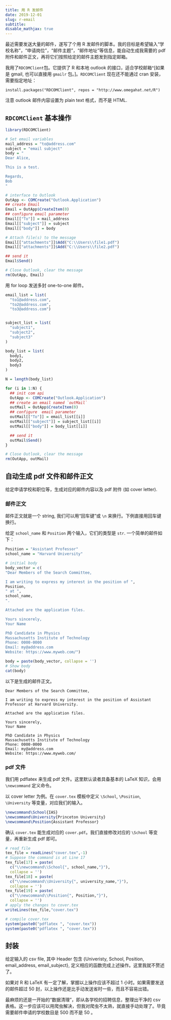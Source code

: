 ```yaml
---
title: 用 R 发邮件
date: 2019-12-01
slug: r-email
subtitle:
disable_mathjax: true
---
```


最近需要发送大量的邮件，遂写了个用 R 发邮件的脚本。我的目标是希望输入“学校名称”，“申请岗位”，“邮件主题”，“邮件地址”等信息，能自动生成我需要的 pdf 附件和邮件正文，再将它们按照给定的邮件主题发到指定邮箱。

我用了`RDCOMClient`包。它提供了 R 和本地 outlook 的接口，适合学校邮箱^[如果是 gmail, 也可以直接用 `gmailr` 包。]。`RDCOMClient` 现在还不能通过 cran 安装，需要指定地址：

```
install.packages("RDCOMClient", repos = "http://www.omegahat.net/R")
```

注意 outlook 邮件内容设置为 plain text 格式，而不是 HTML.

##  `RDCOMClient` 基本操作

```r
library(RDCOMClient)

# Set email variables
mail_address = "to@address.com"
subject = "email subject"
body = "
Dear Alice,

This is a test.

Regards,
Bob 
"

# interface to Outlook
OutApp <- COMCreate("Outlook.Application")
## create Email 
Email = OutApp$CreateItem(0)
## configure email parameter 
Email[["To"]] = mail_address
Email[["subject"]] = subject
Email[["body"]] = body

# Attach file(s) to the message
Email[["attachments"]]$Add("C:\\Users\\file1.pdf")
Email[["attachments"]]$Add("C:\\Users\\file2.pdf")

## send it
Email$Send()

# Close Outlook, clear the message
rm(OutApp, Email)
```

用 for loop 发送多封 one-to-one 邮件。

```r
email_list = list(
  "to1@address.com",
  "to2@address.com",
  "to3@address.com")


subject_list = list(
  "subject1",
  "subject2",
  "subject3"
)

body_list = list(
  body1,
  body2,
  body3
)

N = length(body_list)

for (i in 1:N) {
  ## init com api
  OutApp <- COMCreate("Outlook.Application")
  ## create an email named `outMail`
  outMail = OutApp$CreateItem(0)
  ## configure  email parameter 
  outMail[["To"]] = email_list[[i]]
  outMail[["subject"]] = subject_list[[i]]
  outMail[["body"]] = body_list[[i]]

  ## send it                     
  outMail$Send()
}

# Close Outlook, clear the message
rm(OutApp, outMail)
```

## 自动生成 pdf 文件和邮件正文

给定申请学校和职位等，生成对应的邮件内容以及 pdf 附件 (如 cover letter).

### 邮件正文

邮件正文就是一个 string, 我们可以用“回车键”或 `\n` 来换行。下例直接用回车键换行。

给定 `school_name` 和 `Position` 两个输入，它们的类型是 `str`. 一个简单的邮件如下：

```r
Position = "Assistant Professor"
school_name = "Harvard University"

# initial body
body_vector = c(
"Dear Members of the Search Committee,

I am writing to express my interest in the position of ", 
Position, 
" at ", 
school_name,
".

Attached are the application files. 

Yours sincerely, 
Your Name 

PhD Candidate in Physics
Massachusetts Institute of Technology
Phone: 0000-0000
Email: my@address.com
Website: https://www.myweb.com/")

body = paste(body_vector, collapse = '') 
# Show body
cat(body)
```

以下是生成的邮件正文。

```
Dear Members of the Search Committee,

I am writing to express my interest in the position of Assistant Professor at Harvard University.

Attached are the application files. 

Yours sincerely, 
Your Name 

PhD Candidate in Physics
Massachusetts Institute of Technology
Phone: 0000-0000
Email: my@address.com
Website: https://www.myweb.com/
```

### pdf 文件

我们用 pdflatex 来生成 pdf 文件。这里默认读者具备基本的 LaTeX 知识，会用 `\newcommand` 定义命令。

以 cover letter 为例。在 `cover.tex` 模板中定义 `\School`, `\Position`, `\University` 等变量，对应我们的输入。

```tex
\newcommand\School{IAS}
\newcommand\University{Princeton University}
\newcommand\Position{Assistant Professor}
```

确认 `cover.tex` 能生成对应的 `cover.pdf`。我们直接修改对应的 `\School` 等变量，再重新生成 pdf 即可。

```r 
# read file
tex_file = readLines("cover.tex",-1)
# Suppose the command is at Line 17
tex_file[17] = paste(
  c("\\newcommand\\School{", school_name,"}"), 
  collapse = '')
tex_file[18] = paste(
  c("\\newcommand\\University{", university_name,"}"), 
  collapse = '')
tex_file[19] = paste(
  c("\\newcommand\\Position{", Position,"}"), 
  collapse = '')    
# apply the changes to cover.tex   
writeLines(tex_file,"cover.tex")

# compile cover.tex 
system(paste0("pdflatex ", "cover.tex")) 
system(paste0("pdflatex ", "cover.tex")) 
```

## 封装

给定输入的 csv file, 其中 Header 包含 {Univeristy, School, Position, email_address, email_subject},
定义相应的函数完成上述操作。这里我就不赘述了。

如果对 R 和 LaTeX 有一定了解，掌握以上操作应该不超过 1 小时。如果需要发送的邮件超过 50 封，以上操作还是比手动发送省时一些，而且不容易出错。

最麻烦的还是一开始的“数据清理”，即从各学校的招聘信息，整理出干净的 csv 表格。这一步应该可以用爬虫解决，但我对爬虫不太熟，就直接手动处理了。毕竟需要邮件申请的学校数目是 500 而不是 50 。 